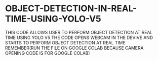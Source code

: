 # OBJECT-DETECTION-IN-REAL-TIME-USING-YOLO-V5
THIS CODE ALLOWS USER TO PERFORM OBJECT DETECTION AT REAL TIME USING YOLO V5
THE CODE OPENS WEBCAM IN THE DEVIVE AND STARTS TO PERFORM OBJECT DETECTION AT REAL TIME
REMEMBER(RUN THE FILE ON GOOGLE COLAB BECAUSE CAMERA OPENING CODE IS FOR GOOGLE COLAB)
